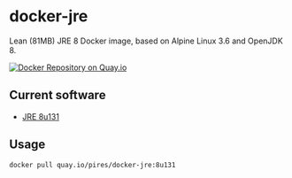 # docker-jre
Lean (81MB) JRE 8 Docker image, based on Alpine Linux 3.6 and OpenJDK 8.

[![Docker Repository on Quay.io](https://quay.io/repository/pires/docker-jre/status "Docker Repository on Quay.io")](https://quay.io/repository/pires/docker-jre)

## Current software

* [JRE 8u131](http://www.oracle.com/technetwork/java/javase/8u131-relnotes-3565278.html)

## Usage

```
docker pull quay.io/pires/docker-jre:8u131
```
